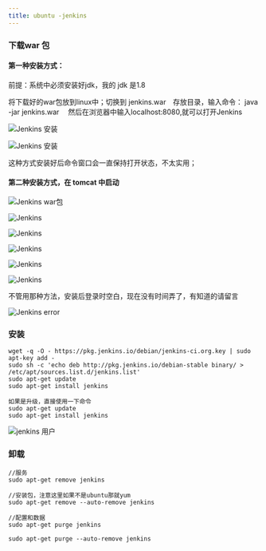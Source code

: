 ```yaml
---
title: ubuntu -jenkins 
---
```

### 下载war 包

#### 第一种安装方式：

前提：系统中必须安装好jdk，我的 jdk 是1.8

将下载好的war包放到linux中；切换到 jenkins.war　存放目录，输入命令： java -jar jenkins.war　
然后在浏览器中输入localhost:8080,就可以打开Jenkins

![Jenkins 安装](/img/ubuntu/jenkins/01_install01 "Jenkins 安装")

![Jenkins 安装](/img/ubuntu/jenkins/01_install02 "Jenkins 安装")

这种方式安装好后命令窗口会一直保持打开状态，不太实用；

#### 第二种安装方式，在 tomcat 中启动

![Jenkins war包](/img/ubuntu/jenkins/01.png "Jenkins war包")

![Jenkins](/img/ubuntu/jenkins/02.png "Jenkins")

![Jenkins](/img/ubuntu/jenkins/03.png "Jenkins")

![Jenkins](/img/ubuntu/jenkins/04.png "Jenkins")

![Jenkins](/img/ubuntu/jenkins/05.png "Jenkins")

![Jenkins](/img/ubuntu/jenkins/windows.png "Jenkins")

不管用那种方法，安装后登录时空白，现在没有时间弄了，有知道的请留言

![Jenkins error](/img/ubuntu/jenkins/06_error.png "Jenkins error")



### 安装

```
wget -q -O - https://pkg.jenkins.io/debian/jenkins-ci.org.key | sudo apt-key add -
sudo sh -c 'echo deb http://pkg.jenkins.io/debian-stable binary/ > /etc/apt/sources.list.d/jenkins.list'
sudo apt-get update
sudo apt-get install jenkins

如果是升级，直接使用一下命令
sudo apt-get update
sudo apt-get install jenkins
```

![jenkins 用户](/img/ubuntu/jenkins/jenkins_user.png "Jenkins 用户")

### 卸载

```
//服务
sudo apt-get remove jenkins

//安装包，注意这里如果不是ubuntu那就yum
sudo apt-get remove --auto-remove jenkins

//配置和数据
sudo apt-get purge jenkins

sudo apt-get purge --auto-remove jenkins
```